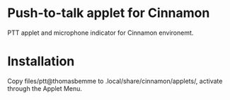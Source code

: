 # Push-to-talk applet for Cinnamon

PTT applet and microphone indicator for Cinnamon environemt.

# Installation

Copy files/ptt@thomasbemme to .local/share/cinnamon/applets/, activate through the Applet Menu.
